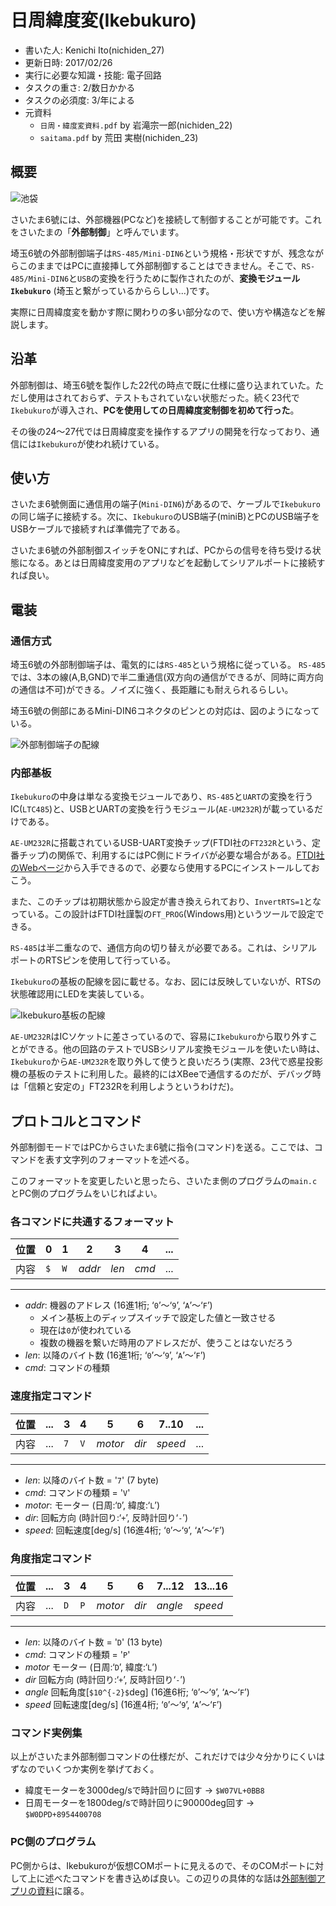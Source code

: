 # 日周緯度変(Ikebukuro)
- 書いた人: Kenichi Ito(nichiden_27)
- 更新日時: 2017/02/26
- 実行に必要な知識・技能: 電子回路
- タスクの重さ: 2/数日かかる
- タスクの必須度: 3/年による
- 元資料
  + `日周・緯度変資料.pdf` by 岩滝宗一郎(nichiden_22)
  + `saitama.pdf` by 荒田 実樹(nichiden_23)

## 概要
![池袋](_media/ikebukuro.jpg)

さいたま6號には、外部機器(PCなど)を接続して制御することが可能です。これをさいたまの「**外部制御**」と呼んでいます。

埼玉6號の外部制御端子は`RS-485/Mini-DIN6`という規格・形状ですが、残念ながらこのままではPCに直接挿して外部制御することはできません。そこで、`RS-485/Mini-DIN6`と`USB`の変換を行うために製作されたのが、**変換モジュール`Ikebukuro`** (埼玉と繋がっているかららしい...)です。

実際に日周緯度変を動かす際に関わりの多い部分なので、使い方や構造などを解説します。

## 沿革
外部制御は、埼玉6號を製作した22代の時点で既に仕様に盛り込まれていた。ただし使用はされておらず、テストもされていない状態だった。続く23代で`Ikebukuro`が導入され、**PCを使用しての日周緯度変制御を初めて行った**。

その後の24〜27代では日周緯度変を操作するアプリの開発を行なっており、通信には`Ikebukuro`が使われ続けている。

## 使い方
さいたま6號側面に通信用の端子(`Mini-DIN6`)があるので、ケーブルで`Ikebukuro`の同じ端子に接続する。次に、`Ikebukuro`のUSB端子(miniB)とPCのUSB端子をUSBケーブルで接続すれば準備完了である。

さいたま6號の外部制御スイッチをONにすれば、PCからの信号を待ち受ける状態になる。あとは日周緯度変用のアプリなどを起動してシリアルポートに接続すれば良い。

## 電装
### 通信方式
埼玉6號の外部制御端子は、電気的には`RS-485`という規格に従っている。
`RS-485`では、3本の線(A,B,GND)で半二重通信(双方向の通信ができるが、同時に両方向の通信は不可)ができる。ノイズに強く、長距離にも耐えられるらしい。

埼玉6號の側部にあるMini-DIN6コネクタのピンとの対応は、図のようになっている。

![外部制御端子の配線](_media/ikebukuro-rs485.png)

### 内部基板
`Ikebukuro`の中身は単なる変換モジュールであり、`RS-485`と`UART`の変換を行うIC(`LTC485`)と、USBとUARTの変換を行うモジュール(`AE-UM232R`)が載っているだけである。

`AE-UM232R`に搭載されているUSB-UART変換チップ(FTDI社の`FT232R`という、定番チップ)の関係で、利用するにはPC側にドライバが必要な場合がある。[FTDI社のWebページ](http://www.ftdichip.com/Drivers/VCP.htm)から入手できるので、必要なら使用するPCにインストールしておこう。

また、このチップは初期状態から設定が書き換えられており、`InvertRTS=1`となっている。この設計はFTDI社謹製の`FT_PROG`(Windows用)というツールで設定できる。

`RS-485`は半二重なので、通信方向の切り替えが必要である。これは、シリアルポートのRTSピンを使用して行っている。

`Ikebukuro`の基板の配線を図に載せる。なお、図には反映していないが、RTSの状態確認用にLEDを実装している。

![Ikebukuro基板の配線](_media/ikebukuro-circuit.png)

`AE-UM232R`はICソケットに差さっているので、容易に`Ikebukuro`から取り外すことができる。他の回路のテストでUSBシリアル変換モジュールを使いたい時は、`Ikebukuro`から`AE-UM232R`を取り外して使うと良いだろう(実際、23代で惑星投影機の基板のテストに利用した。最終的にはXBeeで通信するのだが、デバッグ時は「信頼と安定の」FT232Rを利用しようというわけだ)。

## プロトコルとコマンド
外部制御モードではPCからさいたま6號に指令(コマンド)を送る。ここでは、コマンドを表す文字列のフォーマットを述べる。

このフォーマットを変更したいと思ったら、さいたま側のプログラムの`main.c`とPC側のプログラムをいじればよい。

### 各コマンドに共通するフォーマット

| 位置 	| 0   	| 1   	| 2      	| 3     	| 4     	| ... 	|
|------	|-----	|-----	|--------	|-------	|-------	|-----	|
| 内容 	| `$` 	| `W` 	| *addr* 	| *len* 	| *cmd* 	| ... 	|
---

- *addr*: 機器のアドレス (16進1桁; ‘`0`’〜‘`9`’, ‘`A`’〜‘`F`’)
  - メイン基板上のディップスイッチで設定した値と一致させる
  - 現在は`0`が使われている
  - 複数の機器を繋いだ時用のアドレスだが、使うことはないだろう
- *len*: 以降のバイト数 (16進1桁; ‘`0`’〜‘`9`’, ‘`A`’〜‘`F`’)
- *cmd*: コマンドの種類


### 速度指定コマンド
| 位置 	| ... 	| 3   	| 4   	| 5       	| 6     	| 7..10   	| ... 	|
|------	|-----	|-----	|-----	|---------	|-------	|---------	|-----	|
| 内容 	| ... 	| `7` 	| `V` 	| *motor* 	| *dir* 	| *speed* 	| ... 	|
---

- *len*: 以降のバイト数 = '`7`' (7 byte)
- *cmd*: コマンドの種類 = '`V`'
- *motor*: モーター (日周:‘`D`’, 緯度:‘`L`’)
- *dir*: 回転方向 (時計回り:‘`+`’, 反時計回り‘`-`’)
- *speed*: 回転速度[deg/s] (16進4桁; ‘`0`’〜‘`9`’, ‘`A`’〜‘`F`’)

### 角度指定コマンド
| 位置 	| ... 	| 3   	| 4   	| 5       	| 6     	| 7...12  	| 13...16 	|
|------	|-----	|-----	|-----	|---------	|-------	|---------	|---------	|
| 内容 	| ... 	| `D` 	| `P` 	| *motor* 	| *dir* 	| *angle* 	| *speed* 	|
---

- *len*: 以降のバイト数 = '`D`' (13 byte)
- *cmd*: コマンドの種類 = '`P`'
- *motor*   モーター (日周:‘`D`’, 緯度:‘`L`’)
- *dir*     回転方向 (時計回り:‘`+`’, 反時計回り‘`-`’)
- *angle*   回転角度[`$10^{-2}$`deg] (16進6桁; ‘`0`’〜‘`9`’, ‘`A`〜‘`F`’)
- *speed*   回転速度[deg/s] (16進4桁; ‘`0`’〜‘`9`’, ‘`A`’〜‘`F`’)

### コマンド実例集
以上がさいたま外部制御コマンドの仕様だが、これだけでは少々分かりにくいはずなのでいくつか実例を挙げておく。

- 緯度モーターを3000deg/sで時計回りに回す -> `$W07VL+0BB8`
- 日周モーターを1800deg/sで時計回りに90000deg回す -> `$W0DPD+8954400708`

### PC側のプログラム
PC側からは、Ikebukuroが仮想COMポートに見えるので、そのCOMポートに対して上に述べたコマンドを書き込めば良い。この辺りの具体的な話は[外部制御アプリの資料](pc-software.html)に譲る。
